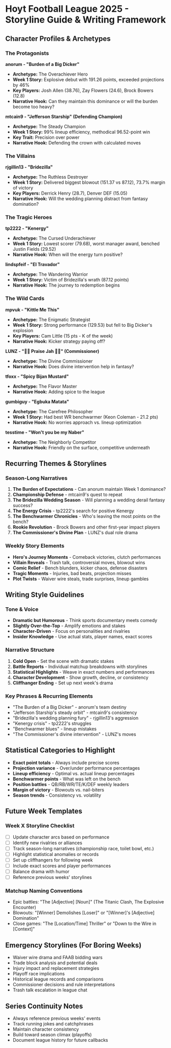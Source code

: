 # Hoyt Football League 2025 - Storyline Guide & Writing Framework

## Character Profiles & Archetypes

### The Protagonists
**anorum - "Burden of a Big Dicker"**
- **Archetype:** The Overachiever Hero
- **Week 1 Story:** Explosive debut with 191.26 points, exceeded projections by 46%
- **Key Players:** Josh Allen (38.76), Zay Flowers (24.6), Brock Bowers (12.8)
- **Narrative Hook:** Can they maintain this dominance or will the burden become too heavy?

**mtcain9 - "Jefferson Starship" (Defending Champion)**
- **Archetype:** The Steady Champion
- **Week 1 Story:** 99% lineup efficiency, methodical 96.52-point win
- **Key Trait:** Precision over power
- **Narrative Hook:** Defending the crown with calculated moves

### The Villains
**rjgillin13 - "Bridezilla"**
- **Archetype:** The Ruthless Destroyer
- **Week 1 Story:** Delivered biggest blowout (151.37 vs 87.12), 73.7% margin of victory
- **Key Players:** Derrick Henry (28.7), Denver DEF (15.05)
- **Narrative Hook:** Will the wedding planning distract from fantasy domination?

### The Tragic Heroes
**tp2222 - "Kenergy"**
- **Archetype:** The Cursed Underachiever
- **Week 1 Story:** Lowest scorer (79.68), worst manager award, benched Justin Fields (29.52)
- **Narrative Hook:** When will the energy turn positive?

**lindspfeif - "El Travador"**
- **Archetype:** The Wandering Warrior
- **Week 1 Story:** Victim of Bridezilla's wrath (87.12 points)
- **Narrative Hook:** The journey to redemption begins

### The Wild Cards
**mpvuk - "Kittle Me This"**
- **Archetype:** The Enigmatic Strategist
- **Week 1 Story:** Strong performance (129.53) but fell to Big Dicker's explosion
- **Key Players:** Cam Little (15 pts - K of the week)
- **Narrative Hook:** Kicker strategy paying off?

**LUNZ - "🙌🏼 Praise Jah 🙌🏼" (Commissioner)**
- **Archetype:** The Divine Commissioner
- **Narrative Hook:** Does divine intervention help in fantasy?

**tfoxx - "Spicy Bijan Mustard"**
- **Archetype:** The Flavor Master
- **Narrative Hook:** Adding spice to the league

**gumbiguy - "Egbuka Matata"**
- **Archetype:** The Carefree Philosopher
- **Week 1 Story:** Had best WR benchwarmer (Keon Coleman - 21.2 pts)
- **Narrative Hook:** No worries approach vs. lineup optimization

**tesstime - "Won't you be my Naber"**
- **Archetype:** The Neighborly Competitor
- **Narrative Hook:** Friendly on the surface, competitive underneath

## Recurring Themes & Storylines

### Season-Long Narratives
1. **The Burden of Expectations** - Can anorum maintain Week 1 dominance?
2. **Championship Defense** - mtcain9's quest to repeat
3. **The Bridezilla Wedding Season** - Will planning a wedding derail fantasy success?
4. **The Energy Crisis** - tp2222's search for positive Kenergy
5. **The Benchwarmer Chronicles** - Who's leaving the most points on the bench?
6. **Rookie Revolution** - Brock Bowers and other first-year impact players
7. **The Commissioner's Divine Plan** - LUNZ's dual role drama

### Weekly Story Elements
- **Hero's Journey Moments** - Comeback victories, clutch performances
- **Villain Reveals** - Trash talk, controversial moves, blowout wins
- **Comic Relief** - Bench blunders, kicker chaos, defense disasters
- **Tragic Moments** - Injuries, bad beats, projection misses
- **Plot Twists** - Waiver wire steals, trade surprises, lineup gambles

## Writing Style Guidelines

### Tone & Voice
- **Dramatic but Humorous** - Think sports documentary meets comedy
- **Slightly Over-the-Top** - Amplify emotions and stakes
- **Character-Driven** - Focus on personalities and rivalries
- **Insider Knowledge** - Use actual stats, player names, exact scores

### Narrative Structure
1. **Cold Open** - Set the scene with dramatic stakes
2. **Battle Reports** - Individual matchup breakdowns with storylines
3. **Statistical Highlights** - Weave in exact numbers and performances
4. **Character Development** - Show growth, decline, or consistency
5. **Cliffhanger Ending** - Set up next week's drama

### Key Phrases & Recurring Elements
- "The Burden of a Big Dicker" - anorum's team destiny
- "Jefferson Starship's steady orbit" - mtcain9's consistency
- "Bridezilla's wedding planning fury" - rjgillin13's aggression
- "Kenergy crisis" - tp2222's struggles
- "Benchwarmer blues" - lineup mistakes
- "The Commissioner's divine intervention" - LUNZ's moves

## Statistical Categories to Highlight
- **Exact point totals** - Always include precise scores
- **Projection variance** - Over/under performance percentages
- **Lineup efficiency** - Optimal vs. actual lineup percentages
- **Benchwarmer points** - What was left on the bench
- **Position battles** - QB/RB/WR/TE/K/DEF weekly leaders
- **Margin of victory** - Blowouts vs. nail-biters
- **Season trends** - Consistency vs. volatility

## Future Week Templates

### Week X Storyline Checklist
- [ ] Update character arcs based on performance
- [ ] Identify new rivalries or alliances
- [ ] Track season-long narratives (championship race, toilet bowl, etc.)
- [ ] Highlight statistical anomalies or records
- [ ] Set up cliffhangers for following week
- [ ] Include exact scores and player performances
- [ ] Balance drama with humor
- [ ] Reference previous weeks' storylines

### Matchup Naming Conventions
- Epic battles: "The [Adjective] [Noun]" (The Titanic Clash, The Explosive Encounter)
- Blowouts: "[Winner] Demolishes [Loser]" or "[Winner]'s [Adjective] Domination"
- Close games: "The [Location/Time] Thriller" or "Down to the Wire in [Context]"

## Emergency Storylines (For Boring Weeks)
- Waiver wire drama and FAAB bidding wars
- Trade block analysis and potential deals
- Injury impact and replacement strategies
- Playoff race implications
- Historical league records and comparisons
- Commissioner decisions and rule interpretations
- Trash talk escalation in league chat

## Series Continuity Notes
- Always reference previous weeks' events
- Track running jokes and catchphrases
- Maintain character consistency
- Build toward season climax (playoffs)
- Document league history for future callbacks
